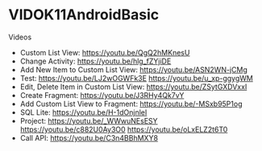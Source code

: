 # VIDOK11AndroidBasic
Videos
- Custom List View: https://youtu.be/QgQ2hMKnesU
- Change Activity: https://youtu.be/hlg_fZYjiDE
- Add New Item to Custom List View: https://youtu.be/ASN2WN-jCMg
- Test: https://youtu.be/LJ2wOGWFk3E https://youtu.be/u_xp-ggygWM
- Edit, Delete Item in Custom List View: https://youtu.be/ZSytGXDVxxI
- Create Fragment: https://youtu.be/J3RHy4Qk7vY
- Add Custom List View to Fragment: https://youtu.be/-MSxb95P1og
- SQL Lite: https://youtu.be/H-1dOnjnleI
- Project: https://youtu.be/_WWwuNEsESY https://youtu.be/c882U0Ay3O0 https://youtu.be/oLxELZ2t6T0
- Call API: https://youtu.be/C3n4BBhMXY8
